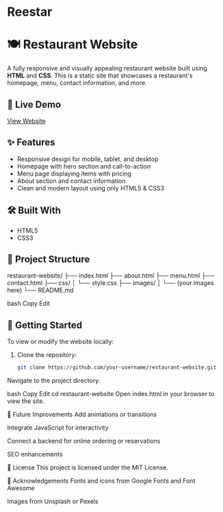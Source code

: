 # Reestar
# 🍽️ Restaurant Website

A fully responsive and visually appealing restaurant website built using **HTML** and **CSS**. This is a static site that showcases a restaurant's homepage, menu, contact information, and more.

## 🔗 Live Demo

[View Website]()  

## ✨ Features

- Responsive design for mobile, tablet, and desktop
- Homepage with hero section and call-to-action
- Menu page displaying items with pricing
- About section and contact information
- Clean and modern layout using only HTML5 & CSS3

## 🛠️ Built With

- HTML5
- CSS3

## 📁 Project Structure

restaurant-website/
├── index.html
├── about.html
├── menu.html
├── contact.html
├── css/
│ └── style.css
├── images/
│ └── (your images here)
└── README.md

bash
Copy
Edit

## 🚀 Getting Started

To view or modify the website locally:

1. Clone the repository:
   ```bash
   git clone https://github.com/your-username/restaurant-website.git
Navigate to the project directory:

bash
Copy
Edit
cd restaurant-website
Open index.html in your browser to view the site.

📌 Future Improvements
Add animations or transitions

Integrate JavaScript for interactivity

Connect a backend for online ordering or reservations

SEO enhancements

📄 License
This project is licensed under the MIT License.

🙌 Acknowledgements
Fonts and icons from Google Fonts and Font Awesome

Images from Unsplash or Pexels
